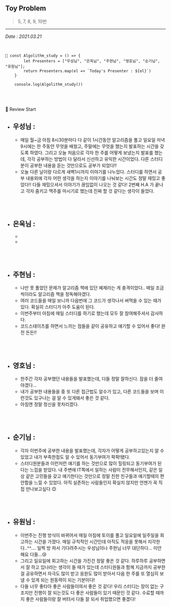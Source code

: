 ## Toy Problem

> 5, 7, 8, 9, 10번

---

_Date : 2021.03.21_

<br/>

```
📌 const Algolithm_study = () => {
        let Presenters = ["우성님", "은욱님", "주현님", "영호님", "순기님", "유원님"];
        return Presenters.map(el => `Today's Presenter : ${el}`)
    }

    console.log(Algolithm_study())
```

<br/>
<br/>

🙌 Review Start

- ## 우성님 :
  - 매일 월~금 아침 8시30분마다 다 같이 1시간동안 알고리즘을 풀고 일요일 저녁9시에는 한 주동안 무엇을 배웠고, 주말에는 무엇을 했는지 발표하는 시간을 갖도록 하였다. 그리고 오늘 처음으로 각자 한 주를 어떻게 보냈는지 발표를 했는데, 각각 공부하는 방법이 다 달라서 신선하고 유익한 시간이었다. 다른 스터디분이 공부한 내용을 듣는 것만으로도 공부가 되었다!!
  - 오늘 다른 날이랑 다르게 새벽1시까지 이야기를 나누었다. 스터디를 하면서 공부 내용외에 각자 어떤 생각을 하는지 이야기를 나눠보는 시간도 정말 재밌고 좋았다!! 다들 재밌으셔서 이야기가 끊임없이 나오는 것 같다! 2번째 H.A 가 끝나고 각자 줌키고 맥주를 마시기로 했는데 진짜 할 것 같다는 생각이 들었다.

<br/>
<br/>

- ## 은욱님 :
  -
  -

<br/>
<br/>
  
- ## 주현님 :
  - 나만 못 풀었던 문제가 알고리즘 책에 있던 예제라는 게 충격이었다.. 매일 조금씩이라도 알고리즘 책을 정독해야겠다. 
  - 여러 코드들을 매일 보니까 다음번에 그 코드가 생각나서 써먹을 수 있는 때가 있다. 확실히 스터디가 아주 도움이 된다.
  - 이번주부터 아침에 매일 스터디를 하기로 했는데 모두 잘 참여해주셔서 감사하다.
  - 코드스테이츠를 하면서 느끼는 점들을 같이 공유하고 얘기할 수 있어서 좋다! 완전 든든!!

<br/>
<br/>

- ## 영호님 :
  - 한주간 각자 공부했던 내용들을 발표했는데, 다들 정말 잘하신다. 잠을 더 줄여야겠다... 
  - 내가 공부한 내용들을 중 또 다른 접근법도 알수가 있고, 다른 코드들을 보며 이런것도 있구나는 걸 알 수 있게돼서 좋은 것 같다.
  - 아침엔 정말 정신을 못차리겠다.

<br/>
<br/>

- ## 순기님 :
  - 각자 이번주에 공부한 내용을 발표했는데, 각자가 어떻게 공부하고있는지 알 수 있었고 내가 부족한점도 알 수 있어서 동기부여가 팍팍!됐다.
  - 스터디원분들과 이런저런 얘기를 하는 것만으로 많이 힐링되고 동기부여가 된다는 느낌을 받았다.
    내 주변에 IT쪽에서 일하는 사람이 전무해서인지, 같은 일상 같은 고민들을 갖고 얘기한다는 것만으로 정말 친한 친구들과 얘기할때의 편안함을 느낄 수 있었다. 아직 실존하는 사람들인지 확실치 않지만 언젠가 꼭 직접 만나보고싶다 😊

<br/>
<br/>

- ## 유원님 :
  - 이번주는 진행 방식이 바뀌어서 매일 아침에 토이를 풀고 일요일에 일주일을 회고하는 시간을 가졌다. 매일 규칙적인 시간인데 아직도 적응을 못해서 지각한다..^^…. 일찍 방 파서 기다려주시는 우성님이나 주현님 너무 대단하다… 미안해요 다들…😢
  - 그리고 일요일에 회고하는 시간을 가진건 정말 좋은 것 같다. 하루하루 공부하면서 잘 하고 있나라는 생각이 들 때가 있는데 스터디원들과 함께 지금까지 공부한걸 공유하면서 자극도 많이 받고 응원도 많이 받아서 다음 한 주를 또 열심히 보낼 수 있게 되는 원동력이 되는 기분이다!
  - 다들 너무 좋타아 좋은 사람들이여서 좋은 것 같다! 우리 스터디는 장이 없는 구조지만 진행이 잘 되는것도 다 좋은 사람들이 있기 때문인 것 같다. 수료할 때까지 좋은 사람들이랑 잘 버텨서 다들 잘 되서 취업했으면 좋겠다!
